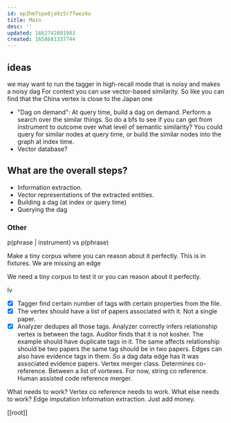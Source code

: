 ```yaml
---
id: ep3hm7spo8ja9z5r7fwez4u
title: Main
desc: ''
updated: 1662742801983
created: 1658681337744
---
```


## ideas

we may want to run the tagger in high-recall mode that is noisy and makes a noisy dag
For context you can use vector-based similarity. So like you can find that the China vertex is close to the Japan one

- "Dag on demand": At query time, build a dag on demand. Perform a search over the similar things. So do a bfs to see if you can get from instrument to outcome over what level of semantic similarity? You could query for similar nodes at query time, or build the similar nodes into the graph at index time.
- Vector database?

## What are the overall steps?
- Information extraction.
- Vector representations of the extracted entities.
- Building a dag (at index or query time)
- Querying the dag


### Other

p(phrase | instrument) vs p(phrase)

Make a tiny corpus where you can reason about it perfectly.
This is in fixtures. We are missing an edge

We need a tiny corpus to test it or you can reason about it perfectly.


Iv
- [x] Tagger find certain number of tags with certain properties from the file.
- [x] The vertex should have a list of papers associated with it. Not a single paper.
- [x] Analyzer dedupes all those tags.
Analyzer correctly infers relationship vertex is between the tags.
Auditor finds that it is not kosher.
The example should have duplicate tags in it. The same affects relationship should be two papers the same tag should be in two papers.
Edges can also have evidence tags in them. So a dag data  edge has It was associated evidence  papers.
Vertex merger class. Determines co-reference. Between a list of vortexes. For now, string co reference.
Human assisted code reference merger.

What needs to work?
Vertex co reference needs to work.
What else needs to work? Edge imputation
Information extraction. Just add money.

[[root]]
